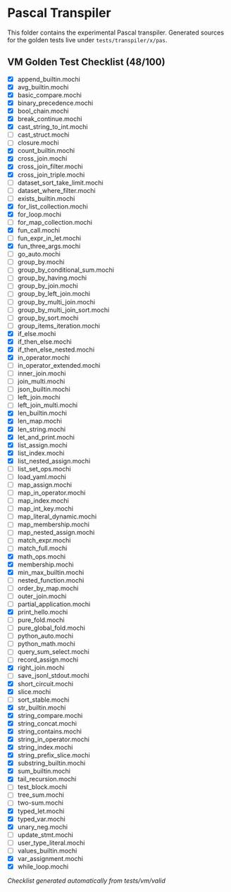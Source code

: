 # Pascal Transpiler

This folder contains the experimental Pascal transpiler.
Generated sources for the golden tests live under `tests/transpiler/x/pas`.

## VM Golden Test Checklist (48/100)
- [x] append_builtin.mochi
- [x] avg_builtin.mochi
- [x] basic_compare.mochi
- [x] binary_precedence.mochi
- [x] bool_chain.mochi
- [x] break_continue.mochi
- [x] cast_string_to_int.mochi
- [ ] cast_struct.mochi
- [ ] closure.mochi
- [x] count_builtin.mochi
- [x] cross_join.mochi
- [x] cross_join_filter.mochi
- [x] cross_join_triple.mochi
- [ ] dataset_sort_take_limit.mochi
- [ ] dataset_where_filter.mochi
- [ ] exists_builtin.mochi
- [x] for_list_collection.mochi
- [x] for_loop.mochi
- [ ] for_map_collection.mochi
- [x] fun_call.mochi
- [ ] fun_expr_in_let.mochi
- [x] fun_three_args.mochi
- [ ] go_auto.mochi
- [ ] group_by.mochi
- [ ] group_by_conditional_sum.mochi
- [ ] group_by_having.mochi
- [ ] group_by_join.mochi
- [ ] group_by_left_join.mochi
- [ ] group_by_multi_join.mochi
- [ ] group_by_multi_join_sort.mochi
- [ ] group_by_sort.mochi
- [ ] group_items_iteration.mochi
- [x] if_else.mochi
- [x] if_then_else.mochi
- [x] if_then_else_nested.mochi
- [x] in_operator.mochi
- [ ] in_operator_extended.mochi
- [ ] inner_join.mochi
- [ ] join_multi.mochi
- [ ] json_builtin.mochi
- [ ] left_join.mochi
- [ ] left_join_multi.mochi
- [x] len_builtin.mochi
- [x] len_map.mochi
- [x] len_string.mochi
- [x] let_and_print.mochi
- [x] list_assign.mochi
- [x] list_index.mochi
- [x] list_nested_assign.mochi
- [ ] list_set_ops.mochi
- [ ] load_yaml.mochi
- [ ] map_assign.mochi
- [ ] map_in_operator.mochi
- [ ] map_index.mochi
- [ ] map_int_key.mochi
- [ ] map_literal_dynamic.mochi
- [ ] map_membership.mochi
- [ ] map_nested_assign.mochi
- [ ] match_expr.mochi
- [ ] match_full.mochi
- [x] math_ops.mochi
- [x] membership.mochi
- [x] min_max_builtin.mochi
- [ ] nested_function.mochi
- [ ] order_by_map.mochi
- [ ] outer_join.mochi
- [ ] partial_application.mochi
- [x] print_hello.mochi
- [ ] pure_fold.mochi
- [ ] pure_global_fold.mochi
- [ ] python_auto.mochi
- [ ] python_math.mochi
- [ ] query_sum_select.mochi
- [ ] record_assign.mochi
- [x] right_join.mochi
- [ ] save_jsonl_stdout.mochi
- [x] short_circuit.mochi
- [x] slice.mochi
- [ ] sort_stable.mochi
- [x] str_builtin.mochi
- [x] string_compare.mochi
- [x] string_concat.mochi
- [x] string_contains.mochi
- [x] string_in_operator.mochi
- [x] string_index.mochi
- [x] string_prefix_slice.mochi
- [x] substring_builtin.mochi
- [x] sum_builtin.mochi
- [x] tail_recursion.mochi
- [ ] test_block.mochi
- [ ] tree_sum.mochi
- [ ] two-sum.mochi
- [x] typed_let.mochi
- [x] typed_var.mochi
- [x] unary_neg.mochi
- [ ] update_stmt.mochi
- [ ] user_type_literal.mochi
- [ ] values_builtin.mochi
- [x] var_assignment.mochi
- [x] while_loop.mochi

*Checklist generated automatically from tests/vm/valid*